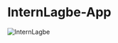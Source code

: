 # InternLagbe-App

![InternLagbe](https://github.com/user-attachments/assets/b6a532b5-4101-403d-b923-b9ee8b45199d)


